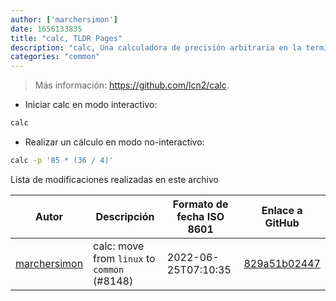 ```yaml
---
author: ['marchersimon']
date: 1656133835
title: "calc, TLDR Pages"
description: "calc, Una calculadora de precisión arbitraria en la terminal."
categories: "common"
---
```

> Más información: <https://github.com/lcn2/calc>.

- Iniciar calc en modo interactivo:

```bash
calc
```

- Realizar un cálculo en modo no-interactivo:

```bash
calc -p '85 * (36 / 4)'
```
Lista de modificaciones realizadas en este archivo


Autor | Descripción | Formato de fecha ISO 8601 | Enlace a GitHub
------|-----|-----|-----
[marchersimon](mailto:50295997+marchersimon@users.noreply.github.com) | calc: move from `linux` to `common` (#8148) | 2022-06-25T07:10:35 | [829a51b02447](https://github.com/tldr-pages/tldr/commit/829a51b024474aa484e033c7707f84058a5166e3)

